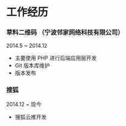 # 工作经历

### 草料二维码 （宁波邻家网络科技有限公司）

2014.5 ~ 2014.12

* 主要使用 PHP 进行后端应用层开发
* Git 版本库维护
* 版本发布

### 搜狐

2014.12 ~ 现今

* 搜狐云推开发
